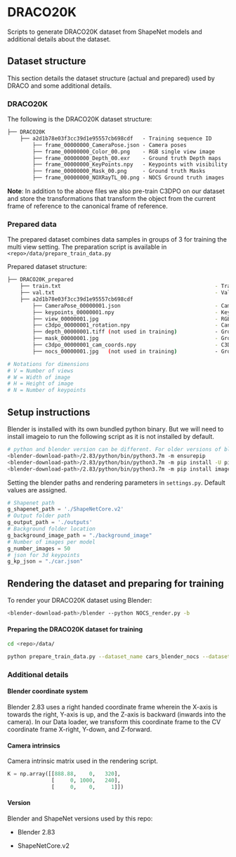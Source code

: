 # DRACO20K

Scripts to generate DRACO20K dataset from ShapeNet models and additional details about the dataset. 



## Dataset structure

This section details the dataset structure (actual and prepared) used by DRACO and some additional details.

### DRACO20K

The following is the DRACO20K dataset structure:

```markdown
├── DRACO20K
    ├── a2d1b78e03f3cc39d1e95557cb698cdf   - Training sequence ID
        ├── frame_00000000_CameraPose.json - Camera poses                - json
        ├── frame_00000000_Color_00.png    - RGB single view image       - H x W x 3 
        ├── frame_00000000_Depth_00.exr    - Ground truth Depth maps     - H x W x 1 
        ├── frame_00000000_KeyPoints.npy   - Keypoints with visibility   - N x 3 	
        ├── frame_00000000_Mask_00.png     - Ground truth Masks          - H x W x 1 
        ├── frame_00000000_NOXRayTL_00.png - NOCS Ground truth images    - H x W x 3
```

**Note**: In addition to the above files we also pre-train C3DPO on our dataset and store the transformations that transform the object from the current frame of reference to the canonical frame of reference.



### Prepared data

The prepared dataset combines data samples in groups of 3 for training the multi view setting. The preparation script is available in `<repo>/data/prepare_train_data.py`

Prepared dataset structure:

```bash
├── DRACO20K_prepared
    ├── train.txt                                                 - Training split
    ├── val.txt                                                   - Val split
    ├── a2d1b78e03f3cc39d1e95557cb698cdf 
        ├── CameraPose_00000001.json                              - Camera poses 
        ├── keypoints_00000001.npy  	                          - Keypoints                                 - V x 1   x 3 x N
        ├── view_00000001.jpg                                     - RGB images                                - H x V*W x 3
        ├── c3dpo_00000001_rotation.npy                           - Canonical to view rotation (from C3DPO)   - V x 1   x 3 x 3
        ├── depth_00000001.tiff (not used in training)            - Ground truth depth maps                   - H x V*W x 1      
        ├── mask_00000001.jpg                                     - Ground truth masks                        - H x V*W x 1
        ├── c3dpo_00000001_cam_coords.npy                         - C3DPO lifted keypoints                    - V x 1   x 3 x N
       	├── nocs_00000001.jpg   (not used in training)            - Ground truth NOCS maps                    - H x V*W x 3

# Notations for dimensions
# V = Number of views 
# W = Width of image
# H = Height of image
# N = Number of keypoints
```



## Setup instructions

Blender is installed with its own bundled python binary. But we will need to install imageio to run the following script as it is not installed by default.

```bash
# python and blender version can be different. For older versions of blender you will have to install pip
<blender-download-path>/2.83/python/bin/python3.7m -m ensurepip
<blender-download-path>/2.83/python/bin/python3.7m -m pip install -U pip
<blender-download-path>/2.83/python/bin/python3.7m -m pip install imageio
```

Setting the blender paths and rendering parameters in `settings.py`. Default values are assigned.

```python
# Shapenet path
g_shapenet_path = './ShapeNetCore.v2'
# Output folder path
g_output_path = './outputs'
# Background folder location
g_background_image_path = "./background_image"
# Number of images per model
g_number_images = 50
# json for 3d keypoints
g_kp_json = "./car.json"
```



## Rendering the dataset and preparing for training



To render your DRACO20K dataset using Blender:

```bash
<blender-download-path>/blender --python NOCS_render.py -b
```



#### Preparing the DRACO20K dataset for training

```bash
cd <repo>/data/

python prepare_train_data.py --dataset_name cars_blender_nocs --dataset_dir <DRACO20K-complete-dataset-path> --canonical <canonical,set=1> --num_threads <number-of-threads> --seq_length <length-of-views,set=3> --dump_root <output-path>
```



### Additional details

#### Blender coordinate system

Blender 2.83 uses a right handed coordinate frame wherein the X-axis is towards the right, Y-axis is up, and the Z-axis is backward (inwards into the camera). In our Data loader, we transform this coordinate frame to the CV coordinate frame X-right, Y-down, and Z-forward. 

#### Camera intrinsics

Camera intrinsic matrix used in the rendering script.

```python
K = np.array([[888.88,    0,   320],
              [     0, 1000,   240],
              [     0,    0,     1]])
```



#### Version 

Blender and ShapeNet versions used by this repo:

- Blender 2.83

- ShapeNetCore.v2

